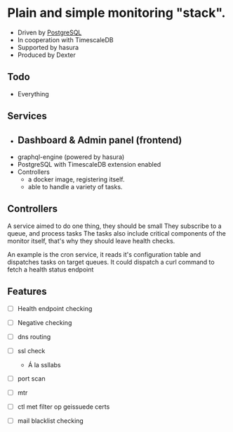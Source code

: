 # Plain and simple monitoring "stack".

- Driven by [PostgreSQL]
- In cooperation with TimescaleDB
- Supported by hasura
- Produced by Dexter

## Todo

- Everything

## Services

- Dashboard & Admin panel (frontend)
  - 
- graphql-engine  (powered by hasura)
- PostgreSQL with TimescaleDB extension enabled
- Controllers
  - a docker image, registering itself.
  - able to handle a variety of tasks.

## Controllers

A service aimed to do one thing, they should be small
They subscribe to a queue, and process tasks
The tasks also include critical components of the monitor itself, that's why they should leave health checks.

An example is the cron service, it reads it's configuration table and dispatches tasks on target queues.
It could dispatch a curl command to fetch a health status endpoint

## Features

- [ ] Health endpoint checking
- [ ] Negative checking
- [ ] dns routing
- [ ] ssl check
  - Á la ssllabs
- [ ] port scan
- [ ] mtr
- [ ] ctl met filter op geissuede certs
- [ ] mail blacklist checking


[PostgreSQL]: https://www.postgresql.org/
[TimescaleDB]: https://github.com/timescale/timescaledb/
